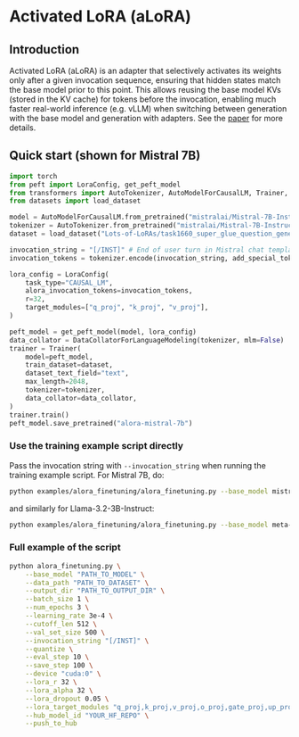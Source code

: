 # Activated LoRA (aLoRA)

## Introduction
Activated LoRA (aLoRA) is an adapter that selectively activates its weights only after a given invocation sequence, ensuring that hidden states match the base model prior to this point. This allows reusing the base model KVs (stored in the KV cache) for tokens before the invocation,
enabling much faster real-world inference (e.g. vLLM) when switching between generation with the base model and generation with adapters.
See the [paper](https://huggingface.co/papers/2504.12397) for more details.

## Quick start (shown for Mistral 7B)
```python
import torch
from peft import LoraConfig, get_peft_model
from transformers import AutoTokenizer, AutoModelForCausalLM, Trainer, DataCollatorForLanguageModeling
from datasets import load_dataset

model = AutoModelForCausalLM.from_pretrained("mistralai/Mistral-7B-Instruct-v0.3", device_map="cuda")
tokenizer = AutoTokenizer.from_pretrained("mistralai/Mistral-7B-Instruct-v0.3")
dataset = load_dataset("Lots-of-LoRAs/task1660_super_glue_question_generation", split="train")

invocation_string = "[/INST]" # End of user turn in Mistral chat template
invocation_tokens = tokenizer.encode(invocation_string, add_special_tokens=False)

lora_config = LoraConfig(
    task_type="CAUSAL_LM",
    alora_invocation_tokens=invocation_tokens,
    r=32,
    target_modules=["q_proj", "k_proj", "v_proj"],
)

peft_model = get_peft_model(model, lora_config)
data_collator = DataCollatorForLanguageModeling(tokenizer, mlm=False)
trainer = Trainer(
    model=peft_model,
    train_dataset=dataset,
    dataset_text_field="text",
    max_length=2048,
    tokenizer=tokenizer,
    data_collator=data_collator,
)
trainer.train()
peft_model.save_pretrained("alora-mistral-7b")
```

### Use the training example script directly
Pass the invocation string with `--invocation_string` when running the training example
script. For Mistral 7B, do:
```bash
python examples/alora_finetuning/alora_finetuning.py --base_model mistralai/Mistral-7B-Instruct-v0.3 --data_path Lots-of-LoRAs/task1660_super_glue_question_generation --invocation_string "[/INST]"
```
and similarly for Llama-3.2-3B-Instruct:
```bash
python examples/alora_finetuning/alora_finetuning.py --base_model meta-llama/Llama-3.2-3B-Instruct --data_path Lots-of-LoRAs/task1660_super_glue_question_generation --invocation_string "<|start_header_id|>assistant<|end_header_id|>"
```

### Full example of the script
```bash
python alora_finetuning.py \
    --base_model "PATH_TO_MODEL" \
    --data_path "PATH_TO_DATASET" \
    --output_dir "PATH_TO_OUTPUT_DIR" \
    --batch_size 1 \
    --num_epochs 3 \
    --learning_rate 3e-4 \
    --cutoff_len 512 \
    --val_set_size 500 \
    --invocation_string "[/INST]" \
    --quantize \
    --eval_step 10 \
    --save_step 100 \
    --device "cuda:0" \
    --lora_r 32 \
    --lora_alpha 32 \
    --lora_dropout 0.05 \
    --lora_target_modules "q_proj,k_proj,v_proj,o_proj,gate_proj,up_proj,down_proj" \
    --hub_model_id "YOUR_HF_REPO" \
    --push_to_hub
```
